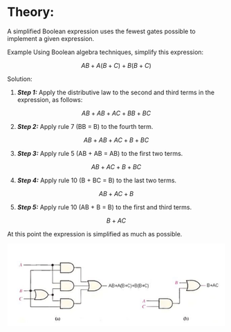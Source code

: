 # Theory:

A simplified Boolean expression uses the fewest gates possible to implement a given expression. 

Example Using Boolean algebra techniques, simplify this expression: 

$$AB+A(B+C)+B(B+C)$$

Solution:

1. ***Step 1:*** Apply the distributive law to the second and third terms in the expression, as follows: 

 $$ A B + A B + A C + B B  + B C $$ 

2. ***Step 2:*** Apply rule 7 (BB = B) to the fourth term. 

 $$ AB + AB + AC + B + BC $$

3. ***Step 3:*** Apply rule 5 (AB + AB = AB) to the first two terms. 

 $$ AB + AC + B + BC $$

4. ***Step 4:*** Apply rule 10 (B + BC = B) to the last two terms. 

 $$ AB + AC + B $$

5. ***Step 5:*** Apply rule 10 (AB + B = B) to the first and third terms. 

 $$ B+AC $$ 

At this point the expression is simplified as much as possible.

<center>
<img src='./images/Img1.png'>
</center>


<script id="MathJax-script" async src="https://cdn.jsdelivr.net/npm/mathjax@3/es5/tex-mml-chtml.js"></script>